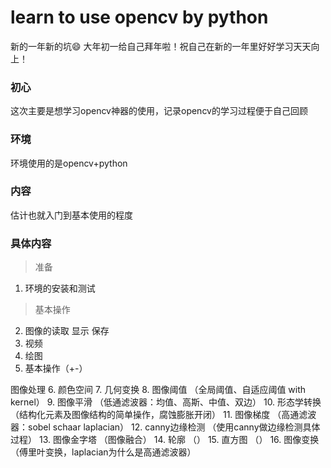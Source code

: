 # learn to use opencv by python
新的一年新的坑😄
大年初一给自己拜年啦！祝自己在新的一年里好好学习天天向上！

### 初心
这次主要是想学习opencv神器的使用，记录opencv的学习过程便于自己回顾
### 环境
环境使用的是opencv+python
### 内容
估计也就入门到基本使用的程度
### 具体内容

> 准备
1. 环境的安装和测试

> 基本操作
2. 图像的读取 显示 保存
3. 视频
4. 绘图
5. 基本操作（+-）

图像处理
6. 颜色空间
7. 几何变换
8. 图像阈值			（全局阈值、自适应阈值 with kernel）
9. 图像平滑		（低通滤波器：均值、高斯、中值、双边）
10. 形态学转换 		（结构化元素及图像结构的简单操作，腐蚀膨胀开闭）
11. 图像梯度		（高通滤波器：sobel schaar laplacian）
12. canny边缘检测	（使用canny做边缘检测具体过程）
13. 图像金字塔		（图像融合）
14. 轮廓			（）
15. 直方图			（）
16. 图像变换		（傅里叶变换，laplacian为什么是高通滤波器）

